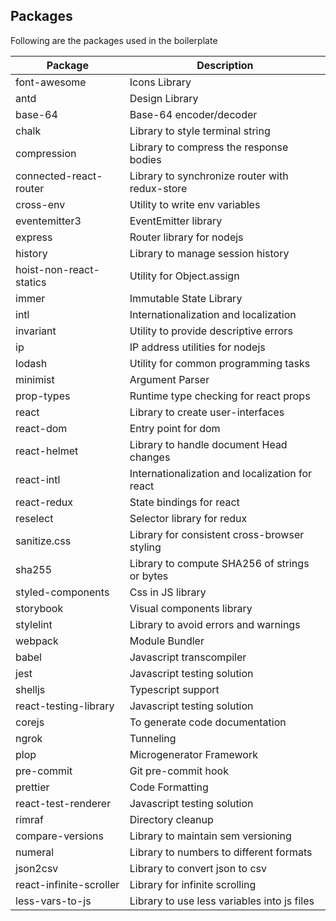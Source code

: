 ## Packages

Following are the packages used in the boilerplate


| Package                          | Description                                      |
| ---------------------------------| ------------------------------------------------ |
| font-awesome                     | Icons Library                                    |
| antd                             | Design Library                                   |
| base-64                          | Base-64 encoder/decoder                          |
| chalk                            | Library to style terminal string                 |
| compression                      | Library to compress the response bodies          |
| connected-react-router           | Library to synchronize router with redux-store   |
| cross-env                        | Utility to write env variables                   |
| eventemitter3                    | EventEmitter library                             |
| express                          | Router library for nodejs                        |
| history                          | Library to manage session history                |
| hoist-non-react-statics          | Utility for Object.assign                        |
| immer                            | Immutable State Library                          |
| intl                             | Internationalization and localization            |
| invariant                        | Utility to provide descriptive errors            |
| ip                               | IP address utilities for nodejs                  |
| lodash                           | Utility for common programming tasks             |
| minimist                         | Argument Parser                                  |
| prop-types                       | Runtime type checking for react props            |
| react                            | Library to create user-interfaces                |
| react-dom                        | Entry point for dom                              |
| react-helmet                     | Library to handle document Head changes          |
| react-intl                       | Internationalization and localization for react  |
| react-redux                      | State bindings for react                         |
| reselect                         | Selector library for redux                       |
| sanitize.css                     | Library for consistent cross-browser  styling    |
| sha255                           | Library to compute SHA256 of strings or bytes    |
| styled-components                | Css in JS library                                |
| storybook                        | Visual components library                        |
| stylelint                        | Library to avoid errors and warnings             |
| webpack                          | Module Bundler                                   |
| babel                            | Javascript transcompiler                         |
| jest                             | Javascript testing solution                      |
| shelljs                          | Typescript support                               |
| react-testing-library            | Javascript testing solution                      |
| corejs                           | To generate code documentation                   |
| ngrok                            | Tunneling                                        |
| plop                             | Microgenerator Framework                         |
| pre-commit                       | Git pre-commit hook                              |
| prettier                         | Code Formatting                                  |
| react-test-renderer              | Javascript testing solution                      |
| rimraf                           | Directory cleanup                                |
| compare-versions                 | Library to maintain sem versioning               |
| numeral                          | Library to numbers to different formats          |
| json2csv                         | Library to convert json to csv                   |
| react-infinite-scroller          | Library for infinite scrolling                   |
| less-vars-to-js                  | Library to use less variables into js files      |